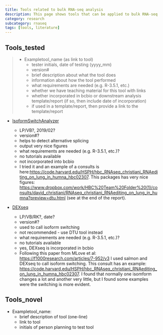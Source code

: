 ```yaml
---
title: Tools related to bulk RNA-seq analysis 
description: This page shows tools that can be applied to bulk RNA-seq analysis.
category: research
subcategory: rnaseq 
tags: [tools, literature]
---
```


## Tools_tested

> - Exampletool_name (as link to tool)
>     - tester initials, date of testing (yyyy_mm)
>     - version#
>     - brief description about what the tool does
>     - information about how the tool performed
>     - what requirements are needed (e.g. R-3.5.1, etc.)
>     - whether we have teaching material for this tool with links
>     - whether incorporated in bcbio or downstream analysis template/report (if so, then include date of incorporation)
>     - if used in a template/report, then provide a link to the template/report
    
 - [IsoformSwitchAnalyzer](https://bioconductor.org/packages/release/bioc/vignettes/IsoformSwitchAnalyzeR/inst/doc/IsoformSwitchAnalyzeR.html)
    - LP/VB?, 2019/02?
    - version#?
    - helps to detect alternative splicing
    - output very nice figures
    - what requirements are needed (e.g. R-3.5.1, etc.)?
    - no tutorials available
    - not incorporated into bcbio
    -  I tried it and an example of a consults is here:https://code.harvard.edu/HSPH/hbc_RNAseq_christiani_RNAediting_on_lung_in_humna_hbc02307. This packages has very nice figures: https://www.dropbox.com/work/HBC%20Team%20Folder%20(1)/consults/david_christiani/RNAseq_christiani_RNAediting_on_lung_in_humna?preview=dtu.html (see at the end of the report).
    
- [DEXseq](https://bioconductor.riken.jp/packages/3.0/bioc/html/DEXSeq.html)
    - LP/VB/RK?, date?
    - version#?
    - used to call isoform switching
    - not recommended - use DTU tool instead
    - what requirements are needed (e.g. R-3.5.1, etc.)?
    - no tutorials available
    - yes, DEXseq is incorporated in bcbio
    - Following this paper from MLove et al: https://f1000research.com/articles/7-952/v3 I used salmon and DEXseq to call isoform switching. This consult has an example: https://code.harvard.edu/HSPH/hbc_RNAseq_christiani_RNAediting_on_lung_in_humna_hbc02307. I found that normally one isomform changes a lot and another very little, but I found some examples were the switching is more evident.



## Tools_novel

- Exampletool_name:
  - brief description of tool (one-line)
  - link to tool
  - initials of person planning to test tool
